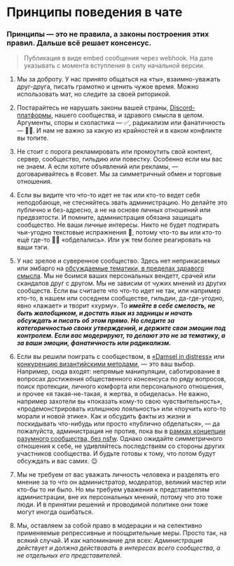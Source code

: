 # Принципы поведения в чате

### Принципы — это не правила, а законы построения этих правил. Дальше всё решает консенсус.

> Публикация в виде embed сообщения через webhook. На дате указывать с момента вступления в силу начальной версии.

1. Мы за доброту. У нас принято общаться на «ты», взаимно-уважать друг-друга, писать грамотно и ценить чужое время. Можно использовать мат, но следите за своей риторикой.


2. Постарайтесь не нарушать законы вашей страны, [Discord-платформы](https://discord.com/terms), нашего сообщества, и здравого смысла в целом. Аргументы, споры и схоластика — ✅, радикализм или фанатичность — 🙅‍♂️. И нам не важно за какую из крайностей и в каком конфликте вы топите.


3. Не стоит с порога рекламировать или промоутить свой контент, сервер, сообщество, гильдию или повестку. Особенно если мы вас не знаем. А если хотите объявлений или рекламы, — договаривайтесь в #совет. Мы за симметричный обмен и торговые отношения.


4. Если вы видите что что-то идет не так или кто-то ведет себя неподобающе, не стесняйтесь звать администрацию. Но делайте это публично и без-адресно, а не на основе личных отношений или предвзятости. И помните, администрация обязана защищать сообщество. Не ваши личные интересы. Никто не будет подтирать чьи-угодно текстовые испражнения 💩, потому что-то вы или кто-то ещё где-то 👶🍼 «обделались». Или уж тем более реагировать на ваши тэги.


5. У нас зрелое и суверенное сообщество. Здесь нет неприкасаемых или эмбарго на [обсуждаемые тематики, в пределах здравого смысла](https://discord.com/guidelines). Мы не боимся ваших персональных вендетт, срачей или скандалов друг с другом. Мы не зависим от чужих мнений из других сообществ. Если вы считаете что что-то идет не так, или например кто-то, в нашем или соседнем сообществе, гильдии, да-где-угодно, явно «лажает» и творит «хурму». То ***имейте в себе смелость, не быть жалобщиком, и достать язык из задницы и начать обсуждать и писать об этом прямо. Но следите за категоричностью своих утверждений, и держите свои эмоции под контролем. Если вас модерируют, то делают это не за тематику, а за ваши эмоции, фанатичность или радикализм.***


6. Если вы решили поиграть с сообществом, в [«Damsel in distress»](https://ru.wikipedia.org/wiki/Дева_в_беде) или [конкуренцию византийскими методами](https://ru.wikipedia.org/wiki/Византийская_дипломатия), — это ваш выбор. Например, сюда входят: непрямые манипуляции, саботирование в вопросах достижения общественного консенсуса по ряду вопросов, поиск протекции, личного комфорта или персонального отношения, и прочее «я такая-не-такая, я жертва, я обиделась». Не важно, например захотели вы «показать кому-то свою чувствительность», «продемонстрировать излишнюю лояльность» или «поучить кого-то морали и новой этике». Как и обсудить факты из жизни и поскидывать что-нибудь или просто «публично обделаться», — да пожалуйста, администрация не против, пока вы в [рамках концепции разумного сообщества, без nsfw](https://discord.com/guidelines). Однако ожидайте симметричного отношения к себе, не удивляйтесь последствиям со стороны других участников сообщества. И будьте готовы к тому, что потом будут обсуждать и вас самих. 😉


7. Мы не требуем от вас уважать личность человека и разделять его мнение за то что он администратор, модератор, великий мастер или кто-бы то ни было. Но мы требуем уважения к представителям администрации, вне их персональных мнений, потому что это тоже люди. И в принятии решений и проводимой политике они тоже могут иногда ошибаться.


8. Мы, оставляем за собой право в модерации и на селективно применяемые репрессивные и поощрительные меры. Просто так, на всякий случай. И как напоминание для всех: *Администрация действует и должна действовать в интересах всего сообщества, а не отдельных его представителей.*


